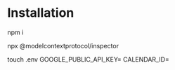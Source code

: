 # Installation

npm i

npx @modelcontextprotocol/inspector

touch .env 
GOOGLE_PUBLIC_API_KEY=
CALENDAR_ID=